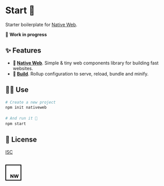 # Start 🧨
Starter boilerplate for [Native Web].

🚧 **Work in progress**

## ✨ Features
- **🤳 [Native Web]**. Simple & tiny web components library for building fast websites.
- **🧱 [Build]**. Rollup configuration to serve, reload, bundle and minify.

[Native Web]: https://github.com/nativew/nativeweb
[Build]: https://github.com/nativew/build

## 🏄‍♂️ Use
```zsh
# Create a new project
npm init nativeweb

# And run it 👟
npm start
```

## 🤝 License 
[ISC](https://github.com/nativew/build/blob/master/license)

<p>
<br>
    <a href="https://github.com/nativew/nativeweb">
        <img src="https://raw.githubusercontent.com/nativew/nativeweb/53d4fe591d5992c81b3faeb656fd1aea7aabb413/logo-square.svg?sanitize=true" alt="Native Web" width="50px">
    </a>
</p>
